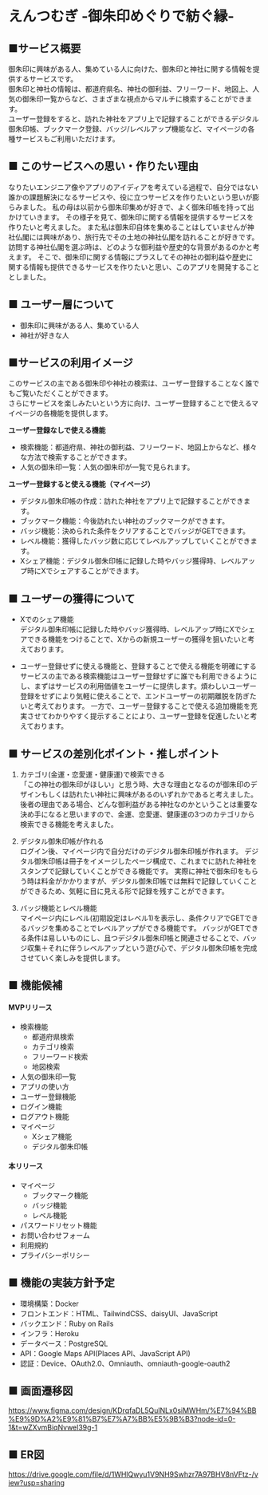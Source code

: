# えんつむぎ -御朱印めぐりで紡ぐ縁-

## ■サービス概要
御朱印に興味がある人、集めている人に向けた、御朱印と神社に関する情報を提供するサービスです。  
御朱印と神社の情報は、都道府県名、神社の御利益、フリーワード、地図上、人気の御朱印一覧からなど、さまざまな視点からマルチに検索することができます。  
ユーザー登録をすると、訪れた神社をアプリ上で記録することができるデジタル御朱印帳、ブックマーク登録、バッジ/レベルアップ機能など、マイページの各種サービスもご利用いただけます。

## ■ このサービスへの思い・作りたい理由
なりたいエンジニア像やアプリのアイディアを考えている過程で、自分ではない誰かの課題解決になるサービスや、役に立つサービスを作りたいという思いが膨らみました。
私の母は以前から御朱印集めが好きで、よく御朱印帳を持って出かけていきます。
その様子を見て、御朱印に関する情報を提供するサービスを作りたいと考えました。
また私は御朱印自体を集めることはしていませんが神社仏閣には興味があり、旅行先でその土地の神社仏閣を訪れることが好きです。
訪問する神社仏閣を選ぶ時は、どのような御利益や歴史的な背景があるのかと考えます。
そこで、御朱印に関する情報にプラスしてその神社の御利益や歴史に関する情報も提供できるサービスを作りたいと思い、このアプリを開発することとしました。


## ■ ユーザー層について
- 御朱印に興味がある人、集めている人
- 神社が好きな人


## ■サービスの利用イメージ
このサービスの主である御朱印や神社の検索は、ユーザー登録することなく誰でもご覧いただくことができます。  
さらにサービスを楽しみたいという方に向け、ユーザー登録することで使えるマイページの各機能を提供します。

**ユーザー登録なしで使える機能**
- 検索機能：都道府県、神社の御利益、フリーワード、地図上からなど、様々な方法で検索することができます。
- 人気の御朱印一覧：人気の御朱印が一覧で見られます。

**ユーザー登録すると使える機能（マイページ）**
- デジタル御朱印帳の作成：訪れた神社をアプリ上で記録することができます。
- ブックマーク機能：今後訪れたい神社のブックマークができます。
- バッジ機能：決められた条件をクリアすることでバッジがGETできます。
- レベル機能：獲得したバッジ数に応じてレベルアップしていくことができます。
- Xシェア機能：デジタル御朱印帳に記録した時やバッジ獲得時、レベルアップ時にXでシェアすることができます。


## ■ ユーザーの獲得について
- Xでのシェア機能  
  デジタル御朱印帳に記録した時やバッジ獲得時、レベルアップ時にXでシェアできる機能をつけることで、Xからの新規ユーザーの獲得を狙いたいと考えております。

- ユーザー登録せずに使える機能と、登録することで使える機能を明確にする  
  サービスの主である検索機能はユーザー登録せずに誰でも利用できるようにし、まずはサービスの利用価値をユーザーに提供します。煩わしいユーザー登録をせずにより気軽に使えることで、エンドユーザーの初期離脱を防ぎたいと考えております。
  一方で、ユーザー登録することで使える追加機能を充実させてわかりやすく提示することにより、ユーザー登録を促進したいと考えております。

## ■ サービスの差別化ポイント・推しポイント
1. カテゴリ(金運・恋愛運・健康運)で検索できる  
  「この神社の御朱印がほしい」と思う時、大きな理由となるのが御朱印のデザインもしくは訪れたい神社に興味があるのいずれかであると考えました。
  後者の理由である場合、どんな御利益がある神社なのかということは重要な決め手になると思いますので、金運、恋愛運、健康運の3つのカテゴリから検索できる機能を考えました。

2. デジタル御朱印帳が作れる  
  ログイン後、マイページ内で自分だけのデジタル御朱印帳が作れます。
  デジタル御朱印帳は冊子をイメージしたページ構成で、これまでに訪れた神社をスタンプで記録していくことができる機能です。
  実際に神社で御朱印をもらう時は料金がかかりますが、デジタル御朱印帳では無料で記録していくことができるため、気軽に目に見える形で記録を残すことができます。

3. バッジ機能とレベル機能  
  マイページ内にレベル(初期設定はレベル1)を表示し、条件クリアでGETできるバッジを集めることでレベルアップができる機能です。
  バッジがGETできる条件は易しいものにし、且つデジタル御朱印帳と関連させることで、バッジ収集＋それに伴うレベルアップという遊び心で、デジタル御朱印帳を完成させていく楽しみを提供します。


## ■ 機能候補
#### MVPリリース
- 検索機能
  - 都道府県検索
  - カテゴリ検索
  - フリーワード検索
  - 地図検索
- 人気の御朱印一覧
- アプリの使い方
- ユーザー登録機能
- ログイン機能
- ログアウト機能
- マイページ
  - Xシェア機能
  - デジタル御朱印帳

#### 本リリース
- マイページ
  - ブックマーク機能
  - バッジ機能
  - レベル機能
- パスワードリセット機能
- お問い合わせフォーム
- 利用規約
- プライバシーポリシー

## ■ 機能の実装方針予定
- 環境構築：Docker
- フロントエンド：HTML、TailwindCSS、daisyUI、JavaScript
- バックエンド：Ruby on Rails
- インフラ：Heroku
- データベース：PostgreSQL
- API：Google Maps API(Places API、JavaScript API)
- 認証：Device、OAuth2.0、Omniauth、omniauth-google-oauth2

## ■ 画面遷移図
https://www.figma.com/design/KDrqfaDL5QulNLx0siMWHm/%E7%94%BB%E9%9D%A2%E9%81%B7%E7%A7%BB%E5%9B%B3?node-id=0-1&t=wZXvmBiqNvwel39g-1

## ■ ER図
https://drive.google.com/file/d/1WHlQwyu1V9NH9Swhzr7A97BHV8nVFtz-/view?usp=sharing
